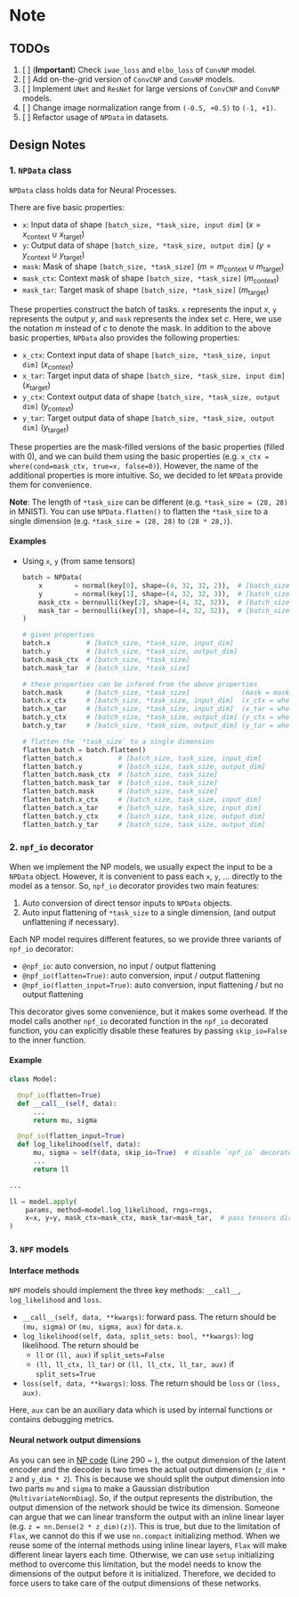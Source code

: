 # Note

## TODOs

1. [ ] (**Important**) Check `iwae_loss` and `elbo_loss` of `ConvNP` model.
2. [ ] Add on-the-grid version of `ConvCNP` and `ConvNP` models.
3. [ ] Implement `UNet` and `ResNet` for large versions of `ConvCNP` and `ConvNP` models.
4. [ ] Change image normalization range from `(-0.5, +0.5)` to `(-1, +1)`.
5. [ ] Refactor usage of `NPData` in datasets.

## Design Notes

### 1. `NPData` class

`NPData` class holds data for Neural Processes.

There are five basic properties:

- `x`: Input data of shape `[batch_size, *task_size, input dim]` ($x = x_\text{context} \cup x_\text{target}$)
- `y`: Output data of shape `[batch_size, *task_size, output dim]` ($y = y_\text{context} \cup y_\text{target}$)
- `mask`: Mask of shape `[batch_size, *task_size]` ($m = m_\text{context} \cup m_\text{target}$)
- `mask_ctx`: Context mask of shape `[batch_size, *task_size]` ($m_\text{context}$)
- `mask_tar`: Target mask of shape `[batch_size, *task_size]` ($m_\text{target}$)

These properties construct the batch of tasks.
`x` represents the input $x$, `y` represents the output $y$, and `mask` represents the index set $c$.
Here, we use the notation $m$ instead of $c$ to denote the mask.
In addition to the above basic properties, `NPData` also provides the following properties:

- `x_ctx`: Context input data of shape `[batch_size, *task_size, input dim]` ($x_\text{context}$)
- `x_tar`: Target input data of shape `[batch_size, *task_size, input dim]` ($x_\text{target}$)
- `y_ctx`: Context output data of shape `[batch_size, *task_size, output dim]` ($y_\text{context}$)
- `y_tar`: Target output data of shape `[batch_size, *task_size, output dim]` ($y_\text{target}$)

These properties are the mask-filled versions of the basic properties (filled with $0$),
and we can build them using the basic properties (e.g. `x_ctx = where(cond=mask_ctx, true=x, false=0)`).
However, the name of the additional properties is more intuitive.
So, we decided to let `NPData` provide them for convenience.

**Note**: The length of `*task_size` can be different (e.g. `*task_size = (28, 28)` in MNIST).
  You can use `NPData.flatten()` to flatten the `*task_size` to a single dimension (e.g. `*task_size = (28, 28)` to `(28 * 28,)`).

#### Examples

- Using `x`, `y` (from same tensors)

  ```python
  batch = NPData(
      x        = normal(key[0], shape=(4, 32, 32, 2)),  # [batch_size, *task_size, input_dim]
      y        = normal(key[1], shape=(4, 32, 32, 3)),  # [batch_size, *task_size, output_dim]
      mask_ctx = bernoulli(key[2], shape=(4, 32, 32)),  # [batch_size, *task_size]
      mask_tar = bernoulli(key[3], shape=(4, 32, 32)),  # [batch_size, *task_size]
  )

  # given properties
  batch.x         # [batch_size, *task_size, input_dim]
  batch.y         # [batch_size, *task_size, output_dim]
  batch.mask_ctx  # [batch_size, *task_size]
  batch.mask_tar  # [batch_size, *task_size]

  # these properties can be infered from the above properties
  batch.mask      # [batch_size, *task_size]             (mask = mask_ctx | mask_tar)
  batch.x_ctx     # [batch_size, *task_size, input_dim]  (x_ctx = where(cond=mask_ctx, true=x, false=0))
  batch.x_tar     # [batch_size, *task_size, input_dim]  (x_tar = where(cond=mask_tar, true=x, false=0))
  batch.y_ctx     # [batch_size, *task_size, output_dim] (y_ctx = where(cond=mask_ctx, true=y, false=0))
  batch.y_tar     # [batch_size, *task_size, output_dim] (y_tar = where(cond=mask_tar, true=y, false=0))

  # flatten the `*task_size` to a single dimension
  flatten_batch = batch.flatten()
  flatten_batch.x         # [batch_size, task_size, input_dim]
  flatten_batch.y         # [batch_size, task_size, output_dim]
  flatten_batch.mask_ctx  # [batch_size, task_size]
  flatten_batch.mask_tar  # [batch_size, task_size]
  flatten_batch.mask      # [batch_size, task_size]
  flatten_batch.x_ctx     # [batch_size, task_size, input_dim]
  flatten_batch.x_tar     # [batch_size, task_size, input_dim]
  flatten_batch.y_ctx     # [batch_size, task_size, output_dim]
  flatten_batch.y_tar     # [batch_size, task_size, output_dim]
  ```

<!--
TODO: Uncomment this after implement.

- Using `x_ctx`, `x_tar`, `y_ctx`, `y_tar` (from different tensors with different shapes)

  ```python
  batch = NPData(
      x_ctx    = normal(key[0], shape=(4, 5, 1)),  # [batch_size, *context_size, input_dim]
      x_tar    = normal(key[1], shape=(4, 7, 1)),  # [batch_size, *target_size,  input_dim]
      y_ctx    = normal(key[2], shape=(4, 5, 2)),  # [batch_size, *context_size, output_dim]
      y_tar    = normal(key[3], shape=(4, 7, 2)),  # [batch_size, *target_size,  output_dim]
      mask_ctx = bernoulli(key[4], shape=(4, 5)),  # [batch_size, *context_size]
      mask_tar = bernoulli(key[5], shape=(4, 7)),  # [batch_size, *target_size]
  )

  # given properties
  batch.x_ctx     # [batch_size, *task_size, input_dim]  (x_ctx = where(cond=mask_ctx, true=x, false=0))
  batch.x_tar     # [batch_size, *task_size, input_dim]  (x_tar = where(cond=mask_tar, true=x, false=0))
  batch.y_ctx     # [batch_size, *task_size, output_dim] (y_ctx = where(cond=mask_ctx, true=y, false=0))
  batch.y_tar     # [batch_size, *task_size, output_dim] (y_tar = where(cond=mask_tar, true=y, false=0))
  batch.mask_ctx  # [batch_size, *task_size]
  batch.mask_tar  # [batch_size, *task_size]

  # these properties can be infered from the above properties
  batch.x         # [batch_size, *task_size, input_dim]  (x = concat((x_ctx, x_tar), axis=1))
  batch.y         # [batch_size, *task_size, output_dim] (y = concat((y_ctx, y_tar), axis=1))
  batch.mask      # [batch_size, *task_size]             (mask = mask_ctx | mask_tar)
  ```
-->

### 2. `npf_io` decorator

When we implement the NP models, we usually expect the input to be a `NPData` object.
However, it is convenient to pass each `x`, `y`, ... directly to the model as a tensor.
So, `npf_io` decorator provides two main features:

1. Auto conversion of direct tensor inputs to `NPData` objects.
2. Auto input flattening of `*task_size` to a single dimension, (and output unflattening if necessary).

Each NP model requires different features, so we provide three variants of `npf_io` decorator:

- `@npf_io`: auto conversion, no input / output flattening
- `@npf_io(flatten=True)`: auto conversion, input / output flattening
- `@npf_io(flatten_input=True)`: auto conversion, input flattening / but no output flattening

This decorator gives some convenience, but it makes some overhead.
If the model calls another `npf_io` decorated function in the `npf_io` decorated function,
you can explicitly disable these features by passing `skip_io=False` to the inner function.

#### Example

```python
class Model:

  @npf_io(flatten=True)
  def __call__(self, data):
      ...
      return mu, sigma

  @npf_io(flatten_input=True)
  def log_likelihood(self, data):
      mu, sigma = self(data, skip_io=True)  # disable `npf_io` decorator when calling `__call__`.
      ...
      return ll

...

ll = model.apply(
    params, method=model.log_likelihood, rngs=rngs,
    x=x, y=y, mask_ctx=mask_ctx, mask_tar=mask_tar,  # pass tensors directly to the model
)
```

### 3. `NPF` models

#### Interface methods

`NPF` models should implement the three key methods: `__call__`, `log_likelihood` and `loss`.

- `__call__(self, data, **kwargs)`: forward pass. The return should be `(mu, sigma)` or `(mu, sigma, aux)` for `data.x`.
- `log_likelihood(self, data, split_sets: bool, **kwargs)`: log likelihood. The return should be
  - `ll` or `(ll, aux)` if `split_sets=False`
  - `(ll, ll_ctx, ll_tar)` or `(ll, ll_ctx, ll_tar, aux)` if `split_sets=True`
- `loss(self, data, **kwargs)`: loss.  The return should be `loss` or `(loss, aux)`.

Here, `aux` can be an auxiliary data which is used by internal functions or contains debugging metrics.

#### Neural network output dimensions

As you can see in [NP code](npf/jax/models/np.py) (Line 290 ~ ),
the output dimension of the latent encoder and the decoder is two times the actual output dimension (`z_dim * 2` and `y_dim * 2`).
This is because we should split the output dimension into two parts `mu` and `sigma` to make a Gaussian distribution (`MultivariateNormDiag`).
So, if the output represents the distribution, the output dimension of the network should be twice its dimension.
Someone can argue that we can linear transform the output with an inline linear layer (e.g. `z = nn.Dense(2 * z_dim)(z)`).
This is true, but due to the limitation of `Flax`, we cannot do this if we use `nn.compact` initializing method.
When we reuse some of the internal methods using inline linear layers, `Flax` will make different linear layers each time.
Otherwise, we can use `setup` initializing method to overcome this limitation, but the model needs to know the dimensions of the output before it is initialized.
Therefore, we decided to force users to take care of the output dimensions of these networks.
